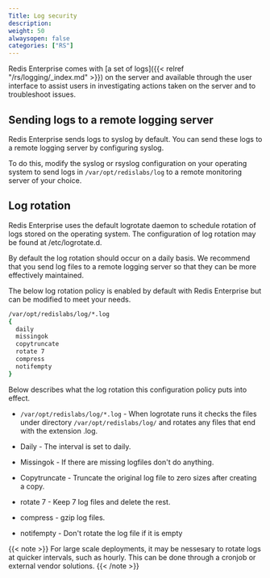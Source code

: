 ```yaml
---
Title: Log security
description:
weight: 50
alwaysopen: false
categories: ["RS"]
---
```

Redis Enterprise comes with [a set of logs]({{< relref "/rs/logging/_index.md" >}}) on the server and available through the user interface to assist users in investigating actions taken on the server and to troubleshoot issues.

## Sending logs to a remote logging server

Redis Enterprise sends logs to syslog by default. You can send these logs to a remote logging server by configuring syslog.

To do this, modify the syslog or rsyslog configuration on your operating system to send logs in `/var/opt/redislabs/log` to a remote monitoring server of your choice.

## Log rotation

Redis Enterprise uses the default logrotate daemon to schedule rotation of logs stored on the operating system. The configuration of log rotation may be found at /etc/logrotate.d.

By default the log rotation should occur on a daily basis. We recommend that you send log files to a remote logging server so that they can be more effectively maintained.

The below log rotation policy is enabled by default with Redis Enterprise but can be modified to meet your needs.

```sh
/var/opt/redislabs/log/*.log
{ 
  daily
  missingok
  copytruncate
  rotate 7
  compress
  notifempty
}
```

Below describes what the log rotation this configuration policy puts into effect.

- `/var/opt/redislabs/log/*.log` - When logrotate runs it checks the files under directory `/var/opt/redislabs/log/` and rotates any files that end with the extension .log.

- Daily - The interval is set to daily.

- Missingok - If there are missing logfiles don't do anything.

- Copytruncate - Truncate the original log file to zero sizes after creating a copy.

- rotate 7 - Keep 7 log files and delete the rest.

- compress - gzip log files.

- notifempty - Don't rotate the log file if it is empty

{{< note >}}
For large scale deployments, it may be nessesary to rotate logs at quicker intervals, such as hourly. This can be done through a cronjob or external vendor solutions.
{{< /note >}}
